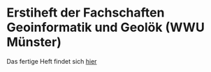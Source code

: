 Erstiheft der Fachschaften Geoinformatik und Geolök (WWU Münster)
=========
Das fertige Heft findet sich [hier](https://geofs.uni-muenster.de/dl/erstiheft.pdf)
